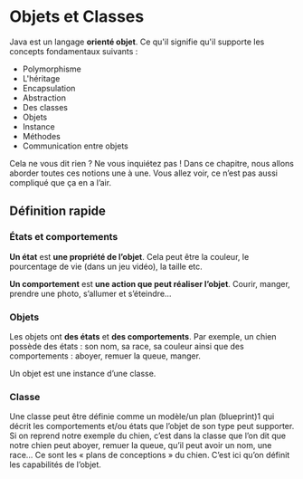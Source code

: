 # Objets et Classes
Java est un langage **orienté objet**. Ce qu'il signifie qu'il supporte les concepts fondamentaux suivants :

* Polymorphisme
* L'héritage
* Encapsulation
* Abstraction
* Des classes
* Objets
* Instance
* Méthodes
* Communication entre objets

Cela ne vous dit rien ? Ne vous inquiétez pas ! Dans ce chapitre, nous allons aborder toutes ces notions une à une. Vous allez voir, ce n’est pas aussi compliqué que ça en a l’air.

## Définition rapide
### États et comportements
**Un état** est **une propriété de l’objet**. Cela peut être la couleur, le pourcentage de vie (dans un jeu vidéo), la taille etc.

**Un comportement** est **une action que peut réaliser l’objet**. Courir, manger, prendre une photo, s’allumer et s’éteindre…

### Objets  
Les objets ont **des états** et **des comportements**. Par exemple, un chien possède des états : son nom, sa race, sa couleur ainsi que des comportements : aboyer, remuer la queue, manger.

Un objet est une instance d’une classe.

### Classe
Une classe peut être définie comme un modèle/un plan (blueprint)1 qui décrit les comportements et/ou états que l’objet de son type peut supporter. Si on reprend notre exemple du chien, c’est dans la classe que l’on dit que notre chien peut aboyer, remuer la queue, qu’il peut avoir un nom, une race… Ce sont les « plans de conceptions » du chien. C’est ici qu’on définit les capabilités de l’objet.

